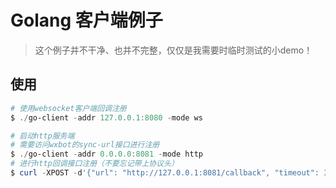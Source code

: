 # Golang 客户端例子
> 这个例子并不干净、也并不完整，仅仅是我需要时临时测试的小demo！

## 使用
```powershell
# 使用websocket客户端回调注册
$ ./go-client -addr 127.0.0.1:8080 -mode ws

# 启动http服务端
# 需要访问wxbot的sync-url接口进行注册
$ ./go-client -addr 0.0.0.0:8081 -mode http
# 进行http回调接口注册（不要忘记带上协议头）
$ curl -XPOST -d'{"url": "http://127.0.0.1:8081/callback", "timeout": 3000}' 127.0.0.1:8080/sync-url
```